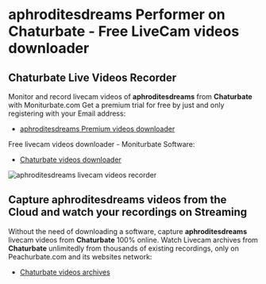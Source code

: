 # aphroditesdreams Performer on Chaturbate - Free LiveCam videos downloader

## Chaturbate Live Videos Recorder

Monitor and record livecam videos of **aphroditesdreams** from **Chaturbate** with Moniturbate.com
Get a premium trial for free by just and only registering with your Email address:
* [aphroditesdreams Premium videos downloader](https://moniturbate.com/request-demo-licence-key.html)

Free livecam videos downloader - Moniturbate Software:
* [Chaturbate videos downloader](https://moniturbate.com/moniturbate-download-software.html)

![aphroditesdreams livecam videos recorder](https://peachurnet.com/templates/moniturbate-software.png)


## Capture aphroditesdreams videos from the Cloud and watch your recordings on Streaming

Without the need of downloading a software, capture **aphroditesdreams** livecam videos from **Chaturbate** 100% online.
Watch Livecam archives from **Chaturbate** unlimitedly from thousands of existing recordings, only on Peachurbate.com and its websites network:
* [Chaturbate videos archives](https://peachurnet.com/)